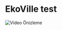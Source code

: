 # EkoVille test

![Video Önizleme](blob:https://youfiles.herokuapp.com/d73c5e45-6407-491f-8a8a-5516e0b95fe7)
